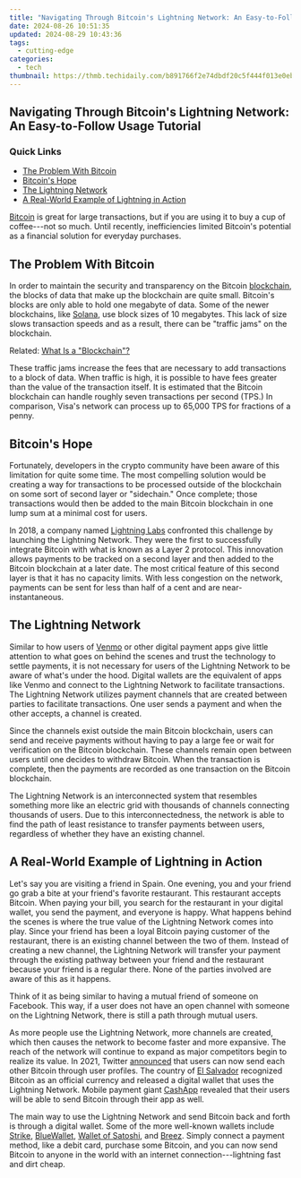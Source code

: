 ```yaml
---
title: "Navigating Through Bitcoin's Lightning Network: An Easy-to-Follow Usage Tutorial"
date: 2024-08-26 10:51:35
updated: 2024-08-29 10:43:36
tags:
  - cutting-edge
categories:
  - tech
thumbnail: https://thmb.techidaily.com/b891766f2e74dbdf20c5f444f013e0eb25d6a2a5da6255104df4cb09d08d4f81.jpg
---
```


## Navigating Through Bitcoin's Lightning Network: An Easy-to-Follow Usage Tutorial

### Quick Links

* [The Problem With Bitcoin](https://tiktok-videos.techidaily.com/updated-viral-anime-themed-videos-for-tiktok-success-for-2024/)
* [Bitcoin's Hope](https://screen-mirroring-recording.techidaily.com/new-in-2024-mycam-in-action-a-detailed-review-of-its-recording-abilities/)
* [The Lightning Network](https://fix-guide.techidaily.com/reasons-for-realme-c51-stuck-on-boot-screen-and-ways-to-fix-them-drfone-by-drfone-fix-android-problems-fix-android-problems/)
* [A Real-World Example of Lightning in Action](https://video-ai-editor.techidaily.com/updated-2024-approved-create-breathtaking-videos-top-1080p-video-editing-software-for-beginners-and-pros/)

[Bitcoin](https://extra-support.techidaily.com/navigating-through-excellent-hdr-cam-choices-for-2024/) is great for large transactions, but if you are using it to buy a cup of coffee---not so much. Until recently, inefficiencies limited Bitcoin's potential as a financial solution for everyday purchases.

##  The Problem With Bitcoin

 In order to maintain the security and transparency on the Bitcoin [blockchain](https://facebook-videos.techidaily.com/updated-2024-approved-top-playlist-hits-social-medias-1-10-video-winners/), the blocks of data that make up the blockchain are quite small. Bitcoin's blocks are only able to hold one megabyte of data. Some of the newer blockchains, like [Solana](https://solana.com/), use block sizes of 10 megabytes. This lack of size slows transaction speeds and as a result, there can be "traffic jams" on the blockchain.

Related: [What Is a "Blockchain"?](https://facebook-videos.techidaily.com/updated-2024-approved-top-playlist-hits-social-medias-1-10-video-winners/) 

 These traffic jams increase the fees that are necessary to add transactions to a block of data. When traffic is high, it is possible to have fees greater than the value of the transaction itself. It is estimated that the Bitcoin blockchain can handle roughly seven transactions per second (TPS.) In comparison, Visa's network can process up to 65,000 TPS for fractions of a penny.

##  Bitcoin's Hope

 Fortunately, developers in the crypto community have been aware of this limitation for quite some time. The most compelling solution would be creating a way for transactions to be processed outside of the blockchain on some sort of second layer or "sidechain." Once complete; those transactions would then be added to the main Bitcoin blockchain in one lump sum at a minimal cost for users.

 In 2018, a company named [Lightning Labs](https://lightning.engineering/) confronted this challenge by launching the Lightning Network. They were the first to successfully integrate Bitcoin with what is known as a Layer 2 protocol. This innovation allows payments to be tracked on a second layer and then added to the Bitcoin blockchain at a later date. The most critical feature of this second layer is that it has no capacity limits. With less congestion on the network, payments can be sent for less than half of a cent and are near-instantaneous.

##  The Lightning Network

 Similar to how users of [Venmo](https://venmo.com/) or other digital payment apps give little attention to what goes on behind the scenes and trust the technology to settle payments, it is not necessary for users of the Lightning Network to be aware of what's under the hood. Digital wallets are the equivalent of apps like Venmo and connect to the Lightning Network to facilitate transactions. The Lightning Network utilizes payment channels that are created between parties to facilitate transactions. One user sends a payment and when the other accepts, a channel is created.

 Since the channels exist outside the main Bitcoin blockchain, users can send and receive payments without having to pay a large fee or wait for verification on the Bitcoin blockchain. These channels remain open between users until one decides to withdraw Bitcoin. When the transaction is complete, then the payments are recorded as one transaction on the Bitcoin blockchain.

 The Lightning Network is an interconnected system that resembles something more like an electric grid with thousands of channels connecting thousands of users. Due to this interconnectedness, the network is able to find the path of least resistance to transfer payments between users, regardless of whether they have an existing channel.

##  A Real-World Example of Lightning in Action

 Let's say you are visiting a friend in Spain. One evening, you and your friend go grab a bite at your friend's favorite restaurant. This restaurant accepts Bitcoin. When paying your bill, you search for the restaurant in your digital wallet, you send the payment, and everyone is happy. What happens behind the scenes is where the true value of the Lightning Network comes into play. Since your friend has been a loyal Bitcoin paying customer of the restaurant, there is an existing channel between the two of them. Instead of creating a new channel, the Lightning Network will transfer your payment through the existing pathway between your friend and the restaurant because your friend is a regular there. None of the parties involved are aware of this as it happens.

 Think of it as being similar to having a mutual friend of someone on Facebook. This way, if a user does not have an open channel with someone on the Lightning Network, there is still a path through mutual users.

 As more people use the Lightning Network, more channels are created, which then causes the network to become faster and more expansive. The reach of the network will continue to expand as major competitors begin to realize its value. In 2021, Twitter [announced](https://blog.twitter.com/en%5Fus/topics/product/2021/bringing-tips-to-everyone) that users can now send each other Bitcoin through user profiles. The country of [El Salvador](https://www.reuters.com/technology/glimpse-under-hood-el-salvadors-bitcoin-experiment-2021-09-07/) recognized Bitcoin as an official currency and released a digital wallet that uses the Lightning Network. Mobile payment giant [CashApp](https://cashapp.pxf.io/c/156932/971308/12855?subId1=UUhtgUeUpU206476&subId2=ehtg&u=https%3A%2F%2Fcash.app%2F) revealed that their users will be able to send Bitcoin through their app as well.

 The main way to use the Lightning Network and send Bitcoin back and forth is through a digital wallet. Some of the more well-known wallets include [Strike](https://strike.me/en), [BlueWallet](https://bluewallet.io/), [Wallet of Satoshi](https://www.walletofsatoshi.com/), and [Breez](https://breez.technology/). Simply connect a payment method, like a debit card, purchase some Bitcoin, and you can now send Bitcoin to anyone in the world with an internet connection---lightning fast and dirt cheap.

<ins class="adsbygoogle"
     style="display:block"
     data-ad-format="autorelaxed"
     data-ad-client="ca-pub-7571918770474297"
     data-ad-slot="1223367746"></ins>



<ins class="adsbygoogle"
     style="display:block"
     data-ad-client="ca-pub-7571918770474297"
     data-ad-slot="8358498916"
     data-ad-format="auto"
     data-full-width-responsive="true"></ins>

